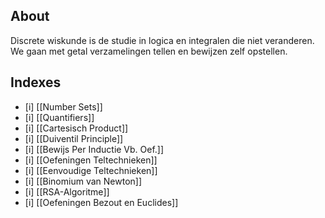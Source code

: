 ## About
Discrete wiskunde is de studie in logica en integralen die niet veranderen. We gaan met getal verzamelingen tellen en bewijzen zelf opstellen.


## Indexes
- [i] [[Number Sets]]
- [i] [[Quantifiers]]
- [i] [[Cartesisch Product]]
- [i] [[Duiventil Principle]]
- [i] [[Bewijs Per Inductie Vb. Oef.]]
- [i] [[Oefeningen Teltechnieken]]
- [i] [[Eenvoudige Teltechnieken]]
- [i] [[Binomium van Newton]]
- [i] [[RSA-Algoritme]]
- [i] [[Oefeningen Bezout en Euclides]]


